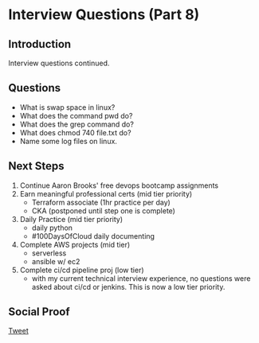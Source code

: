 # Interview Questions (Part 8)

## Introduction

Interview questions continued.

## Questions

- What is swap space in linux?
- What does the command pwd do?
- What does the grep command do?
- What does chmod 740 file.txt do?
- Name some log files on linux.

## Next Steps

1) Continue Aaron Brooks' free devops bootcamp assignments
2) Earn meaningful professional certs (mid tier priority)
    - Terraform associate (1hr practice per day)
    - CKA (postponed until step one is complete)
3) Daily Practice (mid tier priority)
    - daily python
    - #100DaysOfCloud daily documenting
4) Complete AWS projects (mid tier)
    - serverless
    - ansible w/ ec2
5) Complete ci/cd pipeline proj (low tier)
    - with my current technical interview experience, no questions were asked about ci/cd or jenkins. This is now a low tier priority.

## Social Proof

[Tweet](https://twitter.com/lrnallday/status/1357102152209092609)
